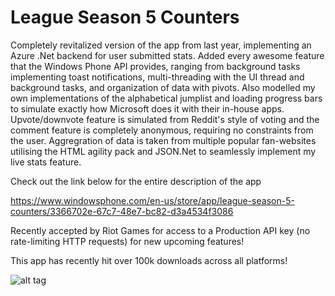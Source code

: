 # League Season 5 Counters

Completely revitalized version of the app from last year, implementing an Azure .Net backend for user submitted stats. Added every awesome feature that the Windows Phone API provides, ranging from background tasks implementing toast notifications, multi-threading with the UI thread and background tasks,  and organization of data with pivots. Also modelled my own implementations of the alphabetical jumplist and loading progress bars to simulate exactly how Microsoft does it with their in-house apps. Upvote/downvote feature is simulated from Reddit's style of voting and the comment feature is completely anonymous, requiring no constraints from the user. Aggregration of data is taken from multiple popular fan-websites utilising the HTML agility pack and JSON.Net to seamlessly implement my live stats feature. 

Check out the link below for the entire description of the app

https://www.windowsphone.com/en-us/store/app/league-season-5-counters/3366702e-67c7-48e7-bc82-d3a4534f3086

Recently accepted by Riot Games for access to a Production API key (no rate-limiting HTTP requests) for new upcoming features!

This app has recently hit over 100k downloads across all platforms!

![alt tag](http://i.imgur.com/qk7alwG.png)

